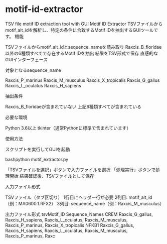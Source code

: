 # motif-id-extractor
TSV file motif ID extraction tool with GUI
Motif ID Extractor
TSVファイルからmotif_alt_idを解析し、特定の条件に合致するMotif IDを抽出するGUIツールです。
機能

TSVファイルからmotif_alt_idとsequence_nameを読み取り
Raxcis_B_floridae以外の6種類すべてで存在するMotif IDを抽出
結果をTSV形式で保存
直感的なGUIインターフェース

対象となるsequence_name

Raxcis_P_marinus
Raxcis_M_musculus
Raxcis_X_tropicalis
Raxcis_G_gallus
Raxcis_L_oculatus
Raxcis_H_sapiens

抽出条件

Raxcis_B_floridaeが含まれていない
上記6種類すべてが含まれている

必要な環境

Python 3.6以上
tkinter（通常Pythonに標準で含まれています）

使用方法

スクリプトを実行してGUIを起動

bashpython motif_extractor.py

「TSVファイルを選択」ボタンで入力ファイルを選択
「処理実行」ボタンで処理開始
結果確認後、TSVファイルとして保存

入力ファイル形式

TSVファイル（タブ区切り）
1行目にヘッダー行が必要
2列目: motif_alt_id（例：MA0600.1.RFX2）
3列目: sequence_name（例：Raxcis_M_musculus）

出力ファイル形式
tsvMotif_ID	Sequence_Names
CREM	Raxcis_G_gallus, Raxcis_H_sapiens, Raxcis_L_oculatus, Raxcis_M_musculus, Raxcis_P_marinus, Raxcis_X_tropicalis
NFKB1	Raxcis_G_gallus, Raxcis_H_sapiens, Raxcis_L_oculatus, Raxcis_M_musculus, Raxcis_P_marinus, Raxc
